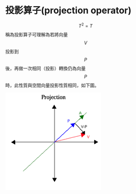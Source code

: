 # 投影算子\(projection operator\)

$$T^2=T$$稱為投影算子可理解為若將向量$$V$$投影到$$P$$後，再做一次相同（投影）轉換仍為向量$$P$$時，此性質與空間向量投影性質相同，如下圖。

![&#x5411;&#x91CF;V&#x6295;&#x5F71;&#x5F8C;&#x70BA;&#x5411;&#x91CF;P](../../.gitbook/assets/projection.gif)

